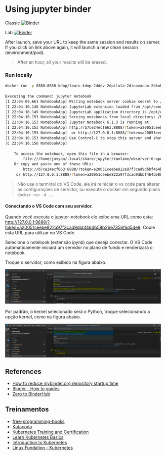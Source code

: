 # Using jupyter binder

Classic
[![Binder](http://binder.kdop.net/badge_logo.svg)](http://binder.kdop.net/v2/gh/kdop-dev/pilula-inovacao-kubernetes.git/master?filepath=index.ipynb)

Lab
[![Binder](http://binder.kdop.net/badge_logo.svg)](http://binder.kdop.net/v2/gh/kdop-dev/pilula-inovacao-kubernetes.git/master?urlpath=lab)

After launch, save your URL to keep the same session and results on server. If you click on link above again, it will launch a new clean session (environment/pod).

> After an hour, all your results will be erased.

### Run locally

```bash
docker run -p 8888:8888 kdop/learn-kdop-2ddev-2dpilula-2dinovacao-2dkubernetes-731f2f:bac8895cd5c65bcea79efb0253075411d881f5da

Executing the command: jupyter notebook
[I 22:04:09.661 NotebookApp] Writing notebook server cookie secret to /home/jovyan/.local/share/jupyter/runtime/notebook_cookie_secret
[I 22:04:10.148 NotebookApp] JupyterLab extension loaded from /opt/conda/lib/python3.8/site-packages/jupyterlab
[I 22:04:10.149 NotebookApp] JupyterLab application directory is /opt/conda/share/jupyter/lab
[I 22:04:10.153 NotebookApp] Serving notebooks from local directory: /home/jovyan
[I 22:04:10.153 NotebookApp] Jupyter Notebook 6.1.3 is running at:
[I 22:04:10.153 NotebookApp] http://b7ce24ecf663:8888/?token=a20051ceebe822a97f3cad9dbbf464b58b26e7356f6d54e8
[I 22:04:10.153 NotebookApp]  or http://127.0.0.1:8888/?token=a20051ceebe822a97f3cad9dbbf464b58b26e7356f6d54e8
[I 22:04:10.153 NotebookApp] Use Control-C to stop this server and shut down all kernels (twice to skip confirmation).
[C 22:04:10.156 NotebookApp]

    To access the notebook, open this file in a browser:
        file:///home/jovyan/.local/share/jupyter/runtime/nbserver-6-open.html
    Or copy and paste one of these URLs:
        http://b7ce24ecf663:8888/?token=a20051ceebe822a97f3cad9dbbf464b58b26e7356f6d54e8
     or http://127.0.0.1:8888/?token=a20051ceebe822a97f3cad9dbbf464b58b26e7356f6d54e8
```
> Não use o terminal do VS Code, ele irá reiniciar o vs code para alterar as configurações de servidor, ou execute o docker em segundo plano `docker run -d ...`

#### Conectando o VS Code com seu servidor.

Quando você executa o jupyter-notebook ele exibe uma URL como esta: http://127.0.0.1:8888/?token=a20051ceebe822a97f3cad9dbbf464b58b26e7356f6d54e8. Copie esta URL para utilizar no VS Code.

Selecione o notebook (extensão ipynb) que deseja conectar. O VS Code automaticamente iniciará um servidor no plano de fundo e renderizará o notebook.

Troque o servidor, como exibido na figura abaixo.

![](media/code-jupyter-server.png)

Por padrão, o kernel selecionado será o Python, troque selecionando a opção kernel, como na figura abaixo.

![](media/code-jupyter-kernel.png)

## References

* [How to reduce mybinder.org repository startup time](https://discourse.jupyter.org/t/how-to-reduce-mybinder-org-repository-startup-time/4956)
* [Binder - How to guides](https://mybinder.readthedocs.io/en/latest/howto/index.html)
* [Zero to BinderHub](https://binderhub.readthedocs.io/en/latest/zero-to-binderhub/setup-binderhub.html)

## Treinamentos

* [free-programming-books](https://github.com/EbookFoundation/free-programming-books/blob/master/free-programming-books.md)
* [Katacoda](https://www.katacoda.com/)
* [Kubernetes Training and Certification](https://kubernetes.io/training/)
* [Learn Kubernetes Basics](https://kubernetes.io/docs/tutorials/kubernetes-basics/)
* [Introduction to Kubernetes](https://www.edx.org/course/introduction-to-kubernetes)
* [Linux Fundation - Kubernetes](https://training.linuxfoundation.org/training/course-catalog/?_sft_technology=kubernetes)
